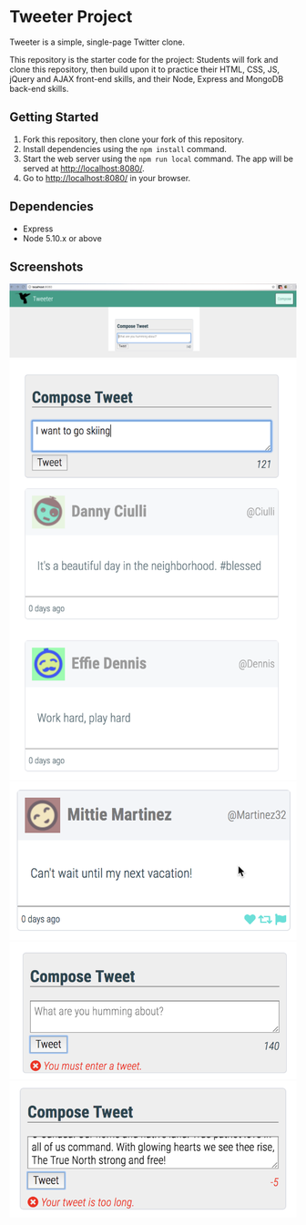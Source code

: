# Tweeter Project

Tweeter is a simple, single-page Twitter clone.

This repository is the starter code for the project: Students will fork and clone this repository, then build upon it to practice their HTML, CSS, JS, jQuery and AJAX front-end skills, and their Node, Express and MongoDB back-end skills.

## Getting Started

1. Fork this repository, then clone your fork of this repository.
2. Install dependencies using the `npm install` command.
3. Start the web server using the `npm run local` command. The app will be served at <http://localhost:8080/>.
4. Go to <http://localhost:8080/> in your browser.

## Dependencies

- Express
- Node 5.10.x or above

## Screenshots

!["Compose a tweet"](https://github.com/hellocathleen/tweeter/blob/master/docs/Compose.png?raw=true)
!["Tweets"](https://github.com/hellocathleen/tweeter/blob/master/docs/Tweets.png?raw=true)
!["Hovering over a tweet"](https://github.com/hellocathleen/tweeter/blob/master/docs/Tweet-hover.png?raw=true)
!["Error message generated if there is no input"](https://github.com/hellocathleen/tweeter/blob/master/docs/Error1.png?raw=true)
!["Error message generated for too many characters"](https://github.com/hellocathleen/tweeter/blob/master/docs/Error2.png?raw=true)